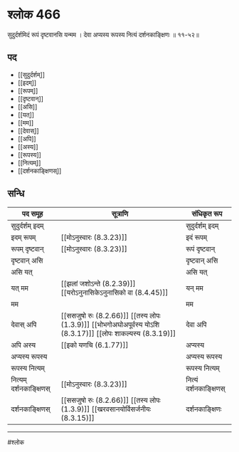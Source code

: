 # श्लोक 466

सुदुर्दर्शमिदं रूपं दृष्टवानसि यन्मम ।
देवा अप्यस्य रूपस्य नित्यं दर्शनकाङ्क्षिणः ॥ ११-५२॥


## पद 

- [[सुदुर्दर्शम्]]
- [[इदम्]]
- [[रूपम्]]
- [[दृष्टवान्]]
- [[असि]]
- [[यत्]]
- [[मम]]
- [[देवास्]]
- [[अपि]]
- [[अस्य]]
- [[रूपस्य]]
- [[नित्यम्]]
- [[दर्शनकाङ्क्षिणस्]]

## सन्धि

| पद समूह | सूत्राणि | संधिकृत रूप |
| ----- | ----- | ----- |
| सुदुर्दर्शम् इदम् |  | सुदुर्दर्शम् इदम् |
| इदम् रूपम् |  [[मोऽनुस्वारः (8.3.23)]] | इदं रूपम् |
| रूपम् दृष्टवान् |  [[मोऽनुस्वारः (8.3.23)]] | रूपं दृष्टवान् |
| दृष्टवान् असि |  | दृष्टवान् असि |
| असि यत् |  | असि यत् |
| यत् मम |  [[झलां जशोऽन्ते (8.2.39)]] [[यरोऽनुनासिकेऽनुनासिको वा (8.4.45)]] | यन् मम |
| मम |  | मम |
| देवास् अपि |  [[ससजुषो रुः (8.2.66)]] [[तस्य लोपः (1.3.9)]] [[भोभगोअघोअपूर्वस्य योऽशि (8.3.17)]] [[लोपः शाकल्यस्य (8.3.19)]] | देवा अपि |
| अपि अस्य |  [[इको यणचि (6.1.77)]] | अप्यस्य |
| अप्यस्य रूपस्य |  | अप्यस्य रूपस्य |
| रूपस्य नित्यम् |  | रूपस्य नित्यम् |
| नित्यम् दर्शनकाङ्क्षिणस् |  [[मोऽनुस्वारः (8.3.23)]] | नित्यं दर्शनकाङ्क्षिणस् |
| दर्शनकाङ्क्षिणस् |  [[ससजुषो रुः (8.2.66)]] [[तस्य लोपः (1.3.9)]] [[खरवसानयोर्विसर्जनीयः (8.3.15)]] | दर्शनकाङ्क्षिणः |


---

#श्लोक